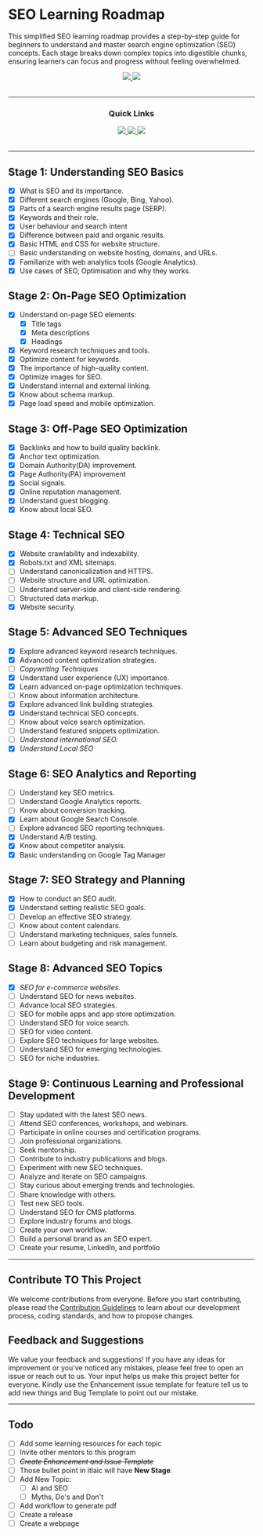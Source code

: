 # SEO Learning Roadmap

This simplified SEO learning roadmap provides a step-by-step guide for beginners to understand and master search engine optimization (SEO) concepts. Each stage breaks down complex topics into digestible chunks, ensuring learners can focus and progress without feeling overwhelmed.

<div align='center'>

<a href='https://github.com/devrahmanbd/seo-roadmap/releases'>

<img src='https://img.shields.io/github/v/release/devrahmanbd/seo-roadmap?color=%23FDD835&label=nightly-release&style=for-the-badge'>

</a>

<a href='https://github.com/devrahmanbd/seo-roadmap/blob/main/LICENSE'>

<img src='https://img.shields.io/github/license/devrahmanbd/seo-roadmap?style=for-the-badge'>

</a>

</div>
<br />

---

<div align='center'>

### Quick Links

<a href='https://devrahmanbd.com/'>

<img src='https://img.shields.io/badge/devrahmanbd-gray?style=for-the-badge'>

</a>

<a href='https://www.facebook.com/devrahmanbd'>

<img src='https://img.shields.io/badge/Facebook Page-blue?style=for-the-badge'>

</a>

<a href='https://www.linkedin.com/in/devrahmanbd/'>

<img src='https://img.shields.io/badge/LinkedIn-green?style=for-the-badge'>

</a>

<br />

<br />

</div>

---

## Stage 1: Understanding SEO Basics

- [x] What is SEO and its importance.
- [x] Different search engines (Google, Bing, Yahoo).
- [x] Parts of a search engine results page (SERP).
- [x] Keywords and their role.
- [x] User behaviour and search intent
- [x] Difference between paid and organic results.
- [x] Basic HTML and CSS for website structure.
- [ ] Basic understanding on website hosting, domains, and URLs.
- [x] Familiarize with web analytics tools (Google Analytics).
- [x] Use cases of SEO, Optimisation and why they works.

## Stage 2: On-Page SEO Optimization

- [x] Understand on-page SEO elements:
  - [x] Title tags
  - [x] Meta descriptions
  - [x] Headings
- [x] Keyword research techniques and tools.
- [x] Optimize content for keywords.
- [x] The importance of high-quality content.
- [x] Optimize images for SEO.
- [x] Understand internal and external linking.
- [x] Know about schema markup.
- [x] Page load speed and mobile optimization.

## Stage 3: Off-Page SEO Optimization

- [x] Backlinks and how to build quality backlink.
- [x] Anchor text optimization.
- [x] Domain Authority(DA) improvement.
- [x] Page Authority(PA) improvement
- [x] Social signals.
- [x] Online reputation management.
- [x] Understand guest blogging.
- [x] Know about local SEO.

## Stage 4: Technical SEO

- [x] Website crawlability and indexability.
- [x] Robots.txt and XML sitemaps.
- [ ] Understand canonicalization and HTTPS.
- [ ] Website structure and URL optimization.
- [ ] Understand server-side and client-side rendering.
- [ ] Structured data markup.
- [x] Website security.

## Stage 5: Advanced SEO Techniques

- [x] Explore advanced keyword research techniques.
- [x] Advanced content optimization strategies.
- [ ] *Copywriting Techniques*
- [x] Understand user experience (UX) importance.
- [x] Learn advanced on-page optimization techniques.
- [ ] Know about information architecture.
- [x] Explore advanced link building strategies.
- [x] Understand technical SEO concepts.
- [ ] Know about voice search optimization.
- [ ] Understand featured snippets optimization.
- [ ] *Understand international SEO.*
- [x] *Understand Local SEO* 

## Stage 6: SEO Analytics and Reporting

- [ ] Understand key SEO metrics.
- [ ] Understand Google Analytics reports.
- [ ] Know about conversion tracking.
- [x] Learn about Google Search Console.
- [ ] Explore advanced SEO reporting techniques.
- [x] Understand A/B testing.
- [x] Know about competitor analysis.
- [x] Basic understanding on Google Tag Manager

## Stage 7: SEO Strategy and Planning

- [x] How to conduct an SEO audit.
- [x] Understand setting realistic SEO goals.
- [ ] Develop an effective SEO strategy.
- [ ] Know about content calendars.
- [ ] Understand marketing techniques, sales funnels.
- [ ] Learn about budgeting and risk management.

## Stage 8: Advanced SEO Topics

- [x] *SEO for e-commerce websites.*
- [ ] Understand SEO for news websites.
- [ ] Advance local SEO strategies.
- [ ] SEO for mobile apps and app store optimization.
- [ ] Understand SEO for voice search.
- [ ] SEO for video content.
- [ ] Explore SEO techniques for large websites.
- [ ] Understand SEO for emerging technologies.
- [ ] SEO for niche industries.

## Stage 9: Continuous Learning and Professional Development

- [ ] Stay updated with the latest SEO news.
- [ ] Attend SEO conferences, workshops, and webinars.
- [ ] Participate in online courses and certification programs.
- [ ] Join professional organizations.
- [ ] Seek mentorship.
- [ ] Contribute to industry publications and blogs.
- [ ] Experiment with new SEO techniques.
- [ ] Analyze and iterate on SEO campaigns.
- [ ] Stay curious about emerging trends and technologies.
- [ ] Share knowledge with others.
- [ ] Test new SEO tools.
- [ ] Understand SEO for CMS platforms.
- [ ] Explore industry forums and blogs.
- [ ] Create your own workflow.
- [ ] Build a personal brand as an SEO expert.
- [ ] Create your resume, LinkedIn, and portfolio

---

## Contribute TO This Project

We welcome contributions from everyone. Before you start contributing, please read the [Contribution Guidelines](contribute.md) to learn about our development process, coding standards, and how to propose changes.

## Feedback and Suggestions

We value your feedback and suggestions! If you have any ideas for improvement or you've noticed any mistakes, please feel free to open an issue or reach out to us. Your input helps us make this project better for everyone. Kindly use the Enhancement issue template for feature tell us to add new things and Bug Template to point out our mistake. 

---

## Todo

- [ ] Add some learning resources for each topic
- [ ] Invite other mentors to this program
- [ ] *~~Create Enhancement and Issue Template~~*
- [ ] Those bullet point in itlaic will have **New Stage**.
- [ ] Add New Topic:
  - [ ] AI and SEO
  - [ ] Myths, Do's and Don't
- [ ] Add workflow to generate pdf
- [ ] Create a release
- [ ] Create a webpage